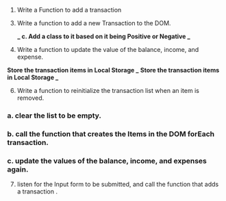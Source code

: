1.  Write a Function to add a transaction
<!--

### a. make sure input is not blank

### b. Create a transaction Object with an ID, the text and amount from the Input

**/ ParseInt() to change the amount text input to a number /**

### c. push that Transaction to the List. -->

<!-- ### d. Call the function that updates the income, expenses, and balance. -->

<!-- ### e. Reset the input values to be blank -->

<!-- 2.  Generate a random ID# for the transaction items in the list. -->

3.  Write a function to add a new Transaction to the DOM.
    <!-- **_ a. Get the +Plus or -Minus sign from the transaction input. _** -->

    <!-- **_ b. Create the HTML for the transaction item. _** -->

    **_ c. Add a class to it based on it being Positive or Negative _**

    <!-- **_ d. Append the item to the transaction-list _** -->

4.  Write a function to update the value of the balance, income, and expense.

<!-- ### a. Map over the transaction list with (transaction.inputAmount) -->

<!-- ### b. Calculate the total by reducing the above^^ to $00.00 format. -->

<!-- ### c. Calculate income from step (a) above^^^ to $00.00 format. -->

<!-- ### d. Calculate expenses from step (a) above^^^ to $00.00 format. -->

<!-- ### e. Update the DOM with the Balance, income, and expense totals. -->
<!--
5.  Write a function to remove a transaction item.
    **_ a. filter the transaction list ID's to remove the item with the ID that we want to remove.(look up how to do this on stack overflow) _**

**_ b. call a function to reInitialize the list(See step 6 below) _** -->

**Store the transaction items in Local Storage \_**
**Store the transaction items in Local Storage \_**

6.  Write a function to reinitialize the transaction list when an item is removed.

### a. clear the list to be empty.

### b. call the function that creates the Items in the DOM forEach transaction.

### c. update the values of the balance, income, and expenses again.

7.  listen for the Input form to be submitted, and call the function that adds a transaction .
